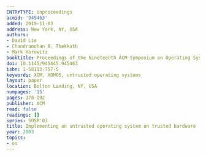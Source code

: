 ```yaml
---
ENTRYTYPE: inproceedings
acmid: '945463'
added: 2019-11-03
address: New York, NY, USA
authors:
- David Lie
- Chandramohan A. Thekkath
- Mark Horowitz
booktitle: Proceedings of the Nineteenth ACM Symposium on Operating Systems Principles
doi: 10.1145/945445.945463
isbn: 1-58113-757-5
keywords: XOM, XOMOS, untrusted operating systems
layout: paper
location: Bolton Landing, NY, USA
numpages: '15'
pages: 178-192
publisher: ACM
read: false
readings: []
series: SOSP'03
title: Implementing an untrusted operating system on trusted hardware
year: 2003
topics:
- os
---
```

